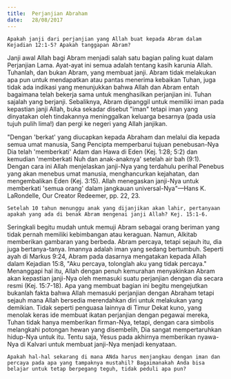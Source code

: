 ```yaml
---
title:  Perjanjian Abraham
date:   28/08/2017
---
```


`Apakah janji dari perjanjian yang Allah buat kepada Abram dalam Kejadian 12:1-5? Apakah tanggapan Abram?`

Janji awal Allah bagi Abram menjadi salah satu bagian paling kuat dalam Perjanjian Lama. Ayat-ayat ini semua adalah tentang kasih karunia Allah. Tuhanlah, dan bukan Abram, yang membuat janji. Abram tidak melakukan apa pun untuk mendapatkan atau pantas menerima kebaikan Tuhan, juga tidak ada indikasi yang menunjukkan bahwa Allah dan Abram entah bagaimana telah bekerja sama untuk menghasilkan perjanjian ini. Tuhan sajalah yang berjanji. Sebaliknya, Abram dipanggil untuk memiliki iman pada kepastian janji Allah, buka sekadar disebut "iman" tetapi iman yang dinyatakan oleh tindakannya meninggalkan keluarga besarnya (pada usia tujuh pulih lima!) dan pergi ke negeri yang Allah janjikan.

"Dengan 'berkat' yang diucapkan kepada Abraham dan melalui dia kepada semua umat manusia, Sang Pencipta memperbarui tujuan penebusan-Nya Dia telah 'memberkati' Adam dan Hawa di Eden (Kej. 1:28; 5:2) dan kemudian 'memberkati Nuh dan anak-anaknya' setelah air bah (9:1). Dengan cara ini Allah menjelaskan janji-Nya yang terdahulu perihal Penebus yang akan menebus umat manusia, menghancurkan kejahatan, dan mengembalikan Eden (Kej. 3:15). Allah menegaskan janji-Nya untuk memberkati 'semua orang' dalam jangkauan universal-Nya"—Hans K. LaRondelle, Our Creator Redeemer, pp. 22, 23.

`Setelah 10 tahun menunggu anak yang dijanjikan akan lahir, pertanyaan apakah yang ada di benak Abram mengenai janji Allah? Kej. 15:1-6.`

Seringkali begitu mudah untuk memuji Abram sebagai orang beriman yang tidak pernah memiliki kebimbangan atau keraguan. Namun, Alkitab memberikan gambaran yang berbeda. Abram percaya, tetapi sejauh itu, dia juga bertanya-tanya. Imannya adalah iman yang sedang bertumbuh. Seperti ayah di Markus 9:24, Abram pada dasarnya mengatakan kepada Allah dalam Kejadian 15:8, "Aku percaya, tolonglah aku yang tidak percaya." Menanggapi hal itu, Allah dengan penuh kemurahan menyakinkan Abram akan kepastian janji-Nya oleh memasuki suatu perjanjian dengan dia secara resmi (Kej. 15:7-18). Apa yang membuat bagian ini begitu mengejutkan bukanlah fakta bahwa Allah memasuki perjanjian dengan Abraham tetapi sejauh mana Allah bersedia merendahkan diri untuk melakukan yang demikian. Tidak seperti penguasa lainnya di Timur Dekat kuno, yang menolak keras ide membuat ikatan perjanjian dengan pegawai mereka, Tuhan tidak hanya memberikan firman-Nya, tetapi, dengan cara simbolis melangkahi potongan hewan yang disembelih, Dia sangat mempertaruhkan hidup-Nya untuk itu. Tentu saja, Yesus pada akhirnya memberikan nyawa-Nya di Kalvari untuk membuat janji-Nya menjadi kenyataan.

`Apakah hal-hal sekarang di mana ANda harus menjangkau dengan iman dan percaya pada apa yang tampaknya mustahil? Bagaimanakah Anda bisa belajar untuk tetap berpegang teguh, tidak peduli apa pun?`
